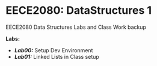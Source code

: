 # EECE2080: DataStructures 1
EECE2080 Data Structures Labs and Class Work backup

**Labs:**
- ***Lab00:*** Setup Dev Environment
- ***Lab01:*** Linked Lists in Class setup
